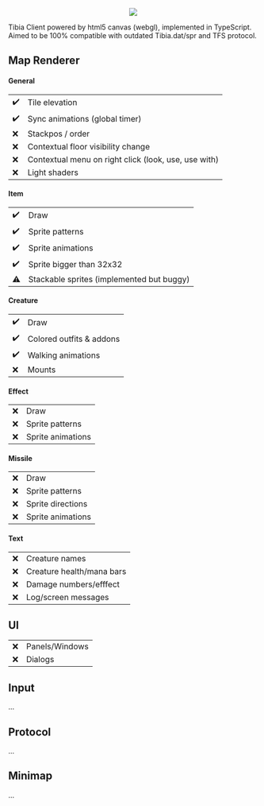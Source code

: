 <p align="center"><img src="demo.gif" /></p>

Tibia Client powered by html5 canvas (webgl), implemented in TypeScript.  
Aimed to be 100% compatible with outdated Tibia.dat/spr and TFS protocol.

## Map Renderer

#### General

|                    |                                                      |
| ------------------ | ---------------------------------------------------- |
| :heavy_check_mark: | Tile elevation                                       |
| :heavy_check_mark: | Sync animations (global timer)                       |
| :x:                | Stackpos / order                                     |
| :x:                | Contextual floor visibility change                   |
| :x:                | Contextual menu on right click (look, use, use with) |
| :x:                | Light shaders                                        |

#### Item

|                    |                                           |
| ------------------ | ----------------------------------------- |
| :heavy_check_mark: | Draw                                      |
| :heavy_check_mark: | Sprite patterns                           |
| :heavy_check_mark: | Sprite animations                         |
| :heavy_check_mark: | Sprite bigger than 32x32                  |
| :warning:          | Stackable sprites (implemented but buggy) |

#### Creature

|                    |                          |
| ------------------ | ------------------------ |
| :heavy_check_mark: | Draw                     |
| :heavy_check_mark: | Colored outfits & addons |
| :heavy_check_mark: | Walking animations       |
| :x:                | Mounts                   |

#### Effect

|     |                   |
| --- | ----------------- |
| :x: | Draw              |
| :x: | Sprite patterns   |
| :x: | Sprite animations |

#### Missile

|     |                   |
| --- | ----------------- |
| :x: | Draw              |
| :x: | Sprite patterns   |
| :x: | Sprite directions |
| :x: | Sprite animations |

#### Text

|     |                           |
| --- | ------------------------- |
| :x: | Creature names            |
| :x: | Creature health/mana bars |
| :x: | Damage numbers/efffect    |
| :x: | Log/screen messages       |

## UI

|     |                |
| --- | -------------- |
| :x: | Panels/Windows |
| :x: | Dialogs        |

## Input

...

## Protocol

...

## Minimap

...

